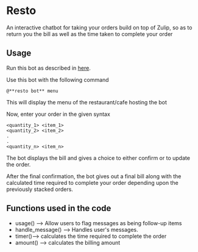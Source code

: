 # Resto
An interactive chatbot for taking your orders build on top of Zulip, so as to return you the bill as well as the time taken to complete your order

## Usage

Run this bot as described in [here](https://zulipchat.com/api/running-bots#running-a-bot).


Use this bot with the following command

`@**resto bot** menu`


This will display the menu of the restaurant/cafe hosting the bot

Now, enter your order in the given syntax

```
<quantity_1> <item_1>
<quantity_2> <item_2>
.
.
<quantity_n> <item_n>
```

The bot displays the bill and gives a choice to either confirm or to update the order.

After the final confirmation, the bot gives out a final bill along with the calculated time required to complete your order depending upon the previously stacked orders.

## Functions used in the code
* usage() --> Allow users to flag messages as being follow-up items
* handle_message() --> Handles user's messages.
* timer()--> calculates the time required to complete the order
* amount() --> calculates the billing amount
